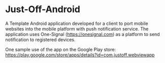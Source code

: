# Just-Off-Android

A Template Android application developed for a client to port mobile websites into the mobile platform with push notification 
service. The application uses One-Signal (https://onesignal.com) as a platform to send notification to registered devices.

One sample use of the app on the Google Play store: https://play.google.com/store/apps/details?id=com.justoff.webviewapp
